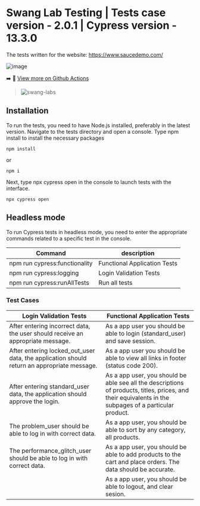 # Swang Lab Testing | Tests case version - 2.0.1 | Cypress version - 13.3.0

The tests written for the website: https://www.saucedemo.com/

![image](https://github.com/Lariw/swag-labs-testing/assets/98982966/56325a55-900b-4ac9-81cc-110e43956093)

:arrow_right: :hammer:   [View more on Github Actions](https://github.com/Lariw/swag-labs-testing/actions)




> ![swang-labs](https://github.com/Lariw/swag-labs-testing/assets/98982966/fcf77b04-de1e-4ac1-b733-b93f3cf6292c)


## Installation

To run the tests, you need to have Node.js installed, preferably in the latest version.
Navigate to the tests directory and open a console. Type npm install to install the necessary packages

```
npm install
```

or 

```
npm i
```

Next, type npx cypress open in the console to launch tests with the interface.

```
npx cypress open
```

## Headless mode

To run Cypress tests in headless mode, you need to enter the appropriate commands related to a specific test in the console.


| Command | description |
| ------ | ------ |
| npm run cypress:functionality | Functional Application Tests |
| npm run cypress:logging | Login Validation Tests |
| npm run cypress:runAllTests | Run all tests |




### Test Cases

| Login Validation Tests                                                                     | Functional Application Tests                                                                                                                           |
| ------------------------------------------------------------------------------------------ | ------------------------------------------------------------------------------------------------------------------------------------------------------ |
| After entering incorrect data, the user should receive an appropriate message.             | As a app user you should be able to login (standard_user) and save session.                                                                            |
| After entering locked_out_user data, the application should return an appropriate message. | As a app user you should be able to view all links in footer (status code 200).                                                                        |
| After entering standard_user data, the application should approve the login.               | As a app user, you should be able see all the descriptions of products, titles, prices, and their equivalents in the subpages of a particular product. |
| The problem_user should be able to log in with correct data.                               | As a app user, you should be able to sort by any category, all products.                                                                               |
| The performance_glitch_user should be able to log in with correct data.                    | As a app user, you should be able to add products to the cart and place orders. The data should be accurate.                                           |
|                                                                                            | As a app user, you should be able to logout, and clear sesion.                                                                                         |
